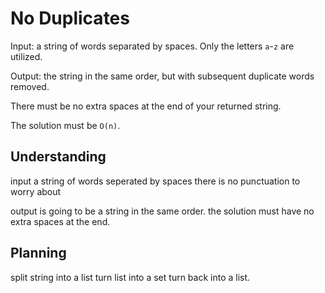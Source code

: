# No Duplicates

Input: a string of words separated by spaces. Only the letters `a`-`z`
are utilized.

Output: the string in the same order, but with subsequent duplicate
words removed.

There must be no extra spaces at the end of your returned string.

The solution must be `O(n)`.

## Understanding

input a string of words seperated by spaces
there is no punctuation to worry about

output is going to be a string in the same order. 
the solution must have no extra spaces at the end. 

## Planning 

split string into a list
turn list into a set
turn back into a list. 

